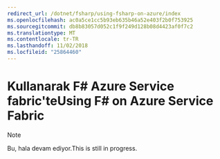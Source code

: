 ```yaml
---
redirect_url: /dotnet/fsharp/using-fsharp-on-azure/index
ms.openlocfilehash: ac0a5ce1cc5b93eb635b46a52e403f2b0f753925
ms.sourcegitcommit: db8b83057d052c1f9f249d128b08d4423af0f7c2
ms.translationtype: MT
ms.contentlocale: tr-TR
ms.lasthandoff: 11/02/2018
ms.locfileid: "25864460"
---
```

# <a name="using-f-on-azure-service-fabric"></a><span data-ttu-id="7b944-101">Kullanarak F# Azure Service fabric'te</span><span class="sxs-lookup"><span data-stu-id="7b944-101">Using F# on Azure Service Fabric</span></span>

> [!NOTE]
> <span data-ttu-id="7b944-102">Bu, hala devam ediyor.</span><span class="sxs-lookup"><span data-stu-id="7b944-102">This is still in progress.</span></span>

